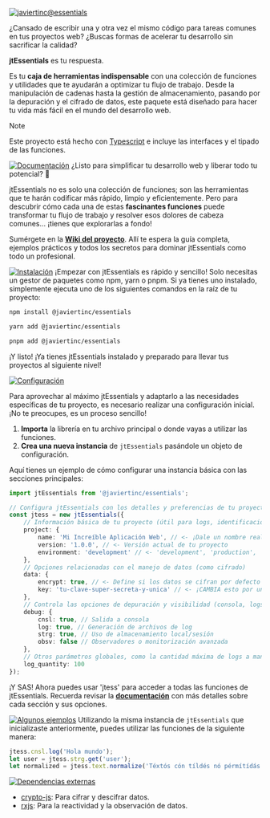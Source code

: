 [![javiertinc@essentials](https://javiertinc.github.io/essentials/images/jtEssentials-gh-header.png)](https://github.com/JaviertINC/essentials)

¿Cansado de escribir una y otra vez el mismo código para tareas comunes en tus proyectos web? ¿Buscas formas de acelerar tu desarrollo sin sacrificar la calidad?

**jtEssentials** es tu respuesta.

Es tu **caja de herramientas indispensable** con una colección de funciones y utilidades que te ayudarán a optimizar tu flujo de trabajo. Desde la manipulación de cadenas hasta la gestión de almacenamiento, pasando por la depuración y el cifrado de datos, este paquete está diseñado para hacer tu vida más fácil en el mundo del desarrollo web.

> [!NOTE]
> Este proyecto está hecho con [Typescript](https://www.typescriptlang.org) e incluye las interfaces y el tipado de las funciones.

[![Documentación](https://javiertinc.github.io/essentials/images/jtEssentials-gh-documentacion.png)](https://github.com/JaviertINC/essentials/wiki)
¿Listo para simplificar tu desarrollo web y liberar todo tu potencial? 🚀

jtEssentials no es solo una colección de funciones; son las herramientas que te harán codificar más rápido, limpio y eficientemente. Pero para descubrir cómo cada una de estas **fascinantes funciones** puede transformar tu flujo de trabajo y resolver esos dolores de cabeza comunes... ¡tienes que explorarlas a fondo!

Sumérgete en la [**Wiki del proyecto**](https://github.com/JaviertINC/essentials/wiki). Allí te espera la guía completa, ejemplos prácticos y todos los secretos para dominar jtEssentials como todo un profesional.

[![Instalación](https://javiertinc.github.io/essentials/images/jtEssentials-gh-instalacion.png)](https://github.com/JaviertINC/essentials/wiki)
¡Empezar con jtEssentials es rápido y sencillo! Solo necesitas un gestor de paquetes como npm, yarn o pnpm. Si ya tienes uno instalado, simplemente ejecuta uno de los siguientes comandos en la raíz de tu proyecto:

```bash
npm install @javiertinc/essentials
```
```bash
yarn add @javiertinc/essentials
```
```bash
pnpm add @javiertinc/essentials
```

¡Y listo! ¡Ya tienes jtEssentials instalado y preparado para llevar tus proyectos al siguiente nivel!

[![Configuración](https://javiertinc.github.io/essentials/images/jtEssentials-gh-configuracion.png)](https://github.com/JaviertINC/essentials/wiki)

Para aprovechar al máximo jtEssentials y adaptarlo a las necesidades específicas de tu proyecto, es necesario realizar una configuración inicial. ¡No te preocupes, es un proceso sencillo!

1.  **Importa** la librería en tu archivo principal o donde vayas a utilizar las funciones.
2.  **Crea una nueva instancia** de `jtEssentials` pasándole un objeto de configuración.

Aquí tienes un ejemplo de cómo configurar una instancia básica con las secciones principales:

```typescript
import jtEssentials from '@javiertinc/essentials';

// Configura jtEssentials con los detalles y preferencias de tu proyecto
const jtess = new jtEssentials({
    // Información básica de tu proyecto (útil para logs, identificación, etc.)
    project: {
        name: 'Mi Increíble Aplicación Web', // <- ¡Dale un nombre real a tu proyecto!
        version: '1.0.0', // <- Versión actual de tu proyecto
        environment: 'development' // <- 'development', 'production', 'testing', etc.
    },
    // Opciones relacionadas con el manejo de datos (como cifrado)
    data: {
        encrypt: true, // <- Define si los datos se cifran por defecto
        key: 'tu-clave-super-secreta-y-unica' // <- ¡CAMBIA esto por una clave segura!
    },
    // Controla las opciones de depuración y visibilidad (consola, logs, etc.)
    debug: {
        cnsl: true, // Salida a consola
        log: true, // Generación de archivos de log
        strg: true, // Uso de almacenamiento local/sesión
        obsv: false // Observadores o monitorización avanzada
    },
    // Otros parámetros globales, como la cantidad máxima de logs a mantener
    log_quantity: 100
});
```

¡Y SAS! Ahora puedes usar 'jtess' para acceder a todas las funciones de jtEssentials. Recuerda revisar la [**documentación**](https://github.com/JaviertINC/essentials/wiki) con más detalles sobre cada sección y sus opciones.

[![Algunos ejemplos](https://javiertinc.github.io/essentials/images/jtEssentials-gh-algunos-ejemplos.png)](https://github.com/JaviertINC/essentials/wiki)
Utilizando la misma instancia de `jtEssentials` que inicializaste anteriormente, puedes utilizar las funciones de la siguiente manera:

```typescript
jtess.cnsl.log('Hola mundo');
let user = jtess.strg.get('user');
let normalized = jtess.text.normalize('Téxtós cón tíldés nó pérmítídás');
```

[![Dependencias externas](https://javiertinc.github.io/essentials/images/jtEssentials-gh-dependencias-externas.png)](https://www.npmjs.com/package/@javiertinc/essentials?activeTab=dependencies)
- [crypto-js](https://www.npmjs.com/package/crypto-js): Para cifrar y descifrar datos.
- [rxjs](https://www.npmjs.com/package/rxjs): Para la reactividad y la observación de datos.